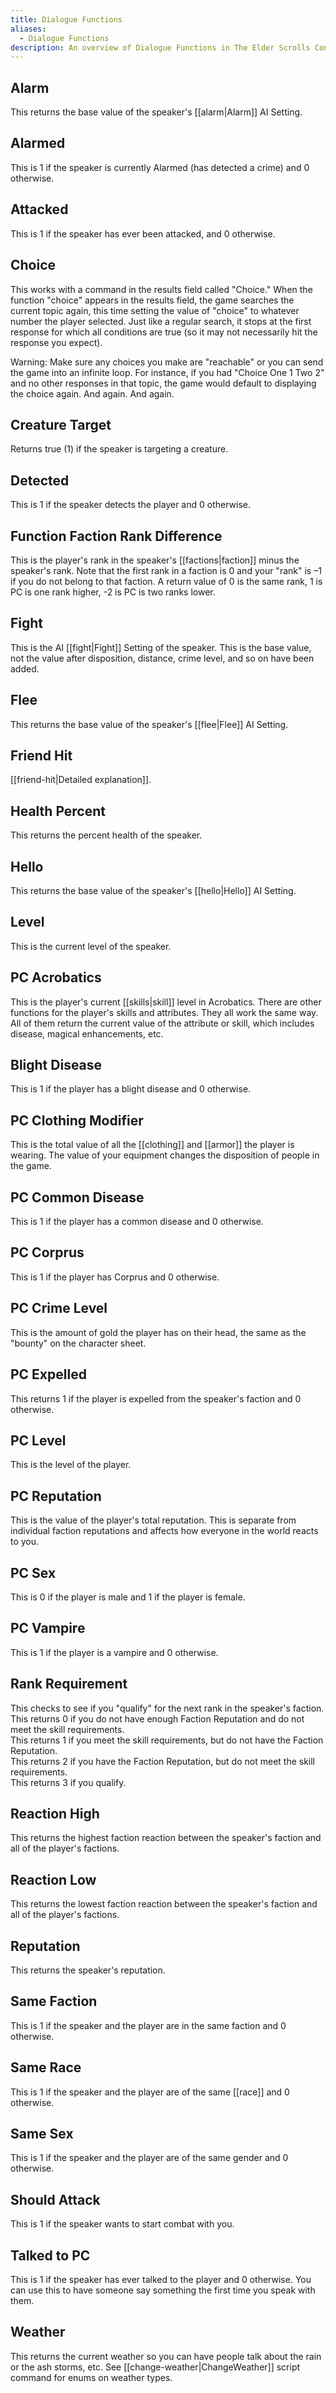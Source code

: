 ```yaml
---
title: Dialogue Functions
aliases:
  - Dialogue Functions
description: An overview of Dialogue Functions in The Elder Scrolls Construction Set
---
```

## Alarm  
This returns the base value of the speaker's [[alarm|Alarm]] AI Setting.  

## Alarmed  
This is 1 if the speaker is currently Alarmed (has detected a crime) and 0 otherwise.  

## Attacked  
This is 1 if the speaker has ever been attacked, and 0 otherwise.  

## Choice  
This works with a command in the results field called "Choice." When the function "choice" appears in the results field, the game searches the current topic again, this time setting the value of "choice" to whatever number the player selected. Just like a regular search, it stops at the first response for which all conditions are true (so it may not necessarily hit the response you expect).

Warning: Make sure any choices you make are "reachable" or you can send the game into an infinite loop. For instance, if you had "Choice One 1 Two 2" and no other responses in that topic, the game would default to displaying the choice again. And again. And again.

## Creature Target  
Returns true (1) if the speaker is targeting a creature.  

## Detected  
This is 1 if the speaker detects the player and 0 otherwise.  

## Function Faction Rank Difference  
This is the player's rank in the speaker's [[factions|faction]] minus the speaker's rank. Note that the first rank in a faction is 0 and your "rank" is –1 if you do not belong to that faction. A return value of 0 is the same rank, 1 is PC is one rank higher, -2 is PC is two ranks lower.

## Fight  
This is the AI [[fight|Fight]] Setting of the speaker. This is the base value, not the value after disposition, distance, crime level, and so on have been added.  

## Flee  
This returns the base value of the speaker's [[flee|Flee]] AI Setting.  

## Friend Hit  
[[friend-hit|Detailed explanation]].  

## Health Percent  
This returns the percent health of the speaker.  

## Hello  
This returns the base value of the speaker's [[hello|Hello]] AI Setting.  

## Level  
This is the current level of the speaker.  

## PC Acrobatics  
This is the player's current [[skills|skill]] level in Acrobatics. There are other functions for the player's skills and attributes. They all work the same way. All of them return the current value of the attribute or skill, which includes disease, magical enhancements, etc.  

## Blight Disease  
This is 1 if the player has a blight disease and 0 otherwise.  

## PC Clothing Modifier  
This is the total value of all the [[clothing]] and [[armor]] the player is wearing. The value of your equipment changes the disposition of people in the game.  

## PC Common Disease  
This is 1 if the player has a common disease and 0 otherwise.  

## PC Corprus  
This is 1 if the player has Corprus and 0 otherwise.  

## PC Crime Level  
This is the amount of gold the player has on their head, the same as the "bounty" on the character sheet.  

## PC Expelled  
This returns 1 if the player is expelled from the speaker's faction and 0 otherwise.  

## PC Level  
This is the level of the player.  

## PC Reputation  
This is the value of the player's total reputation. This is separate from individual faction reputations and affects how everyone in the world reacts to you.  

## PC Sex  
This is 0 if the player is male and 1 if the player is female.  

## PC Vampire  
This is 1 if the player is a vampire and 0 otherwise.  

## Rank Requirement  
This checks to see if you "qualify" for the next rank in the speaker's faction.  
This returns 0 if you do not have enough Faction Reputation and do not meet the skill requirements.  
This returns 1 if you meet the skill requirements, but do not have the Faction Reputation.  
This returns 2 if you have the Faction Reputation, but do not meet the skill requirements.  
This returns 3 if you qualify.  

## Reaction High  
This returns the highest faction reaction between the speaker's faction and all of the player's factions.  

## Reaction Low  
This returns the lowest faction reaction between the speaker's faction and all of the player's factions.  

## Reputation  
This returns the speaker's reputation.  

## Same Faction  
This is 1 if the speaker and the player are in the same faction and 0 otherwise.  

## Same Race  
This is 1 if the speaker and the player are of the same [[race]] and 0 otherwise.  

## Same Sex  
This is 1 if the speaker and the player are of the same gender and 0 otherwise.  

## Should Attack  
This is 1 if the speaker wants to start combat with you.  

## Talked to PC  
This is 1 if the speaker has ever talked to the player and 0 otherwise. You can use this to have someone say something the first time you speak with them.  

## Weather  
This returns the current weather so you can have people talk about the rain or the ash storms, etc. See [[change-weather|ChangeWeather]] script command for enums on weather types.  
